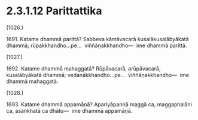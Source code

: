 # 2.3.1.12 Parittattika

(1026.)

1691\. Katame dhammā parittā? Sabbeva kāmāvacarā kusalākusalābyākatā dhammā; rūpakkhandho…pe…  viññāṇakkhandho—  ime dhammā parittā.

(1027.)

1692\. Katame dhammā mahaggatā? Rūpāvacarā, arūpāvacarā, kusalābyākatā dhammā; vedanākkhandho…pe…  viññāṇakkhandho—  ime dhammā mahaggatā.

(1028.)

1693\. Katame dhammā appamāṇā? Apariyāpannā maggā ca, maggaphalāni ca, asaṅkhatā ca dhātu—  ime dhammā appamāṇā.
